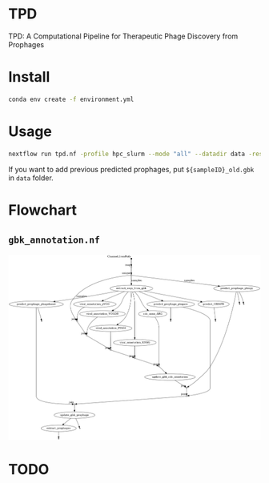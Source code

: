 # TPD
TPD: A Computational Pipeline for Therapeutic Phage Discovery from Prophages

# Install

```sh
conda env create -f environment.yml
```

# Usage

```sh
nextflow run tpd.nf -profile hpc_slurm --mode "all" --datadir data -resume
```

If you want to add previous predicted prophages, put `${sampleID}_old.gbk` in `data` folder.

# Flowchart

## `gbk_annotation.nf`

![](./imgs/flowchart_gbk_annotation.png)

# TODO


